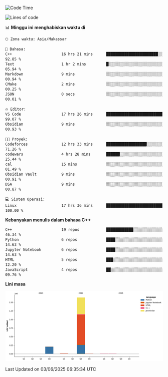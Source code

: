 <!--START_SECTION:waka-->
![Code Time](http://img.shields.io/badge/Code%20Time-257%20hrs%2028%20mins-blue)

![Lines of code](https://img.shields.io/badge/Sejak%20Hello%20World%20aku%20telah%20menulis-1.9%20million%20baris%20kode-blue)

📊 **Minggu ini menghabiskan waktu di** 

```text
🕑︎ Zona waktu: Asia/Makassar

💬 Bahasa: 
C++                      16 hrs 21 mins      ███████████████████████░░   92.85 % 
Text                     1 hr 2 mins         █░░░░░░░░░░░░░░░░░░░░░░░░   05.94 % 
Markdown                 9 mins              ░░░░░░░░░░░░░░░░░░░░░░░░░   00.94 % 
CMake                    2 mins              ░░░░░░░░░░░░░░░░░░░░░░░░░   00.25 % 
JSON                     0 secs              ░░░░░░░░░░░░░░░░░░░░░░░░░   00.01 % 

🔥 Editor: 
VS Code                  17 hrs 26 mins      █████████████████████████   99.07 % 
Obsidian                 9 mins              ░░░░░░░░░░░░░░░░░░░░░░░░░   00.93 % 

🐱‍💻 Proyek: 
Codeforces               12 hrs 33 mins      ██████████████████░░░░░░░   71.26 % 
codewars                 4 hrs 28 mins       ██████░░░░░░░░░░░░░░░░░░░   25.44 % 
cal                      15 mins             ░░░░░░░░░░░░░░░░░░░░░░░░░   01.49 % 
Obsidian Vault           9 mins              ░░░░░░░░░░░░░░░░░░░░░░░░░   00.91 % 
DSA                      9 mins              ░░░░░░░░░░░░░░░░░░░░░░░░░   00.87 % 

💻 Sistem Operasi: 
Linux                    17 hrs 36 mins      █████████████████████████   100.00 % 
```

**Kebanyakan menulis dalam bahasa C++** 

```text
C++                      19 repos            ████████████░░░░░░░░░░░░░   46.34 % 
Python                   6 repos             ████░░░░░░░░░░░░░░░░░░░░░   14.63 % 
Jupyter Notebook         6 repos             ████░░░░░░░░░░░░░░░░░░░░░   14.63 % 
HTML                     5 repos             ███░░░░░░░░░░░░░░░░░░░░░░   12.20 % 
JavaScript               4 repos             ██░░░░░░░░░░░░░░░░░░░░░░░   09.76 % 
```



**Lini masa**

![Lines of Code chart](https://raw.githubusercontent.com/yusuf601/yusuf601/main/assets/bar_graph.png)


 Last Updated on 03/06/2025 06:35:34 UTC
<!--END_SECTION:waka-->

